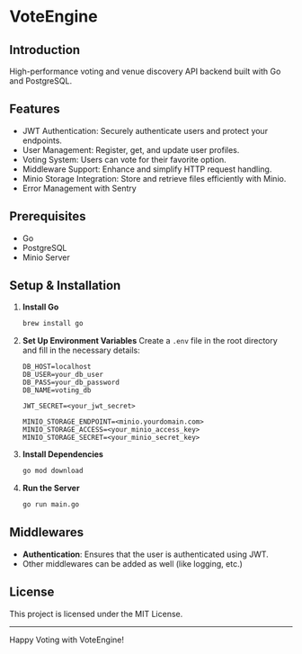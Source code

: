 # VoteEngine

## Introduction 
High-performance voting and venue discovery API backend built with Go and PostgreSQL.

## Features
- JWT Authentication: Securely authenticate users and protect your endpoints.
- User Management: Register, get, and update user profiles.
- Voting System: Users can vote for their favorite option.
- Middleware Support: Enhance and simplify HTTP request handling.
- Minio Storage Integration: Store and retrieve files efficiently with Minio.
- Error Management with Sentry

## Prerequisites
- Go 
- PostgreSQL 
- Minio Server

## Setup & Installation

1. **Install Go**
   ```bash
   brew install go
   ```

2. **Set Up Environment Variables**
   Create a `.env` file in the root directory and fill in the necessary details:
   ```
   DB_HOST=localhost
   DB_USER=your_db_user
   DB_PASS=your_db_password
   DB_NAME=voting_db
   
   JWT_SECRET=<your_jwt_secret>
   
   MINIO_STORAGE_ENDPOINT=<minio.yourdomain.com>
   MINIO_STORAGE_ACCESS=<your_minio_access_key>
   MINIO_STORAGE_SECRET=<your_minio_secret_key>
   ```

3. **Install Dependencies**
   ```bash
   go mod download
   ```

4. **Run the Server**
   ```bash
   go run main.go
   ```


## Middlewares
- **Authentication**: Ensures that the user is authenticated using JWT.
- Other middlewares can be added as well (like logging, etc.)

## License
This project is licensed under the MIT License.


---

Happy Voting with VoteEngine!